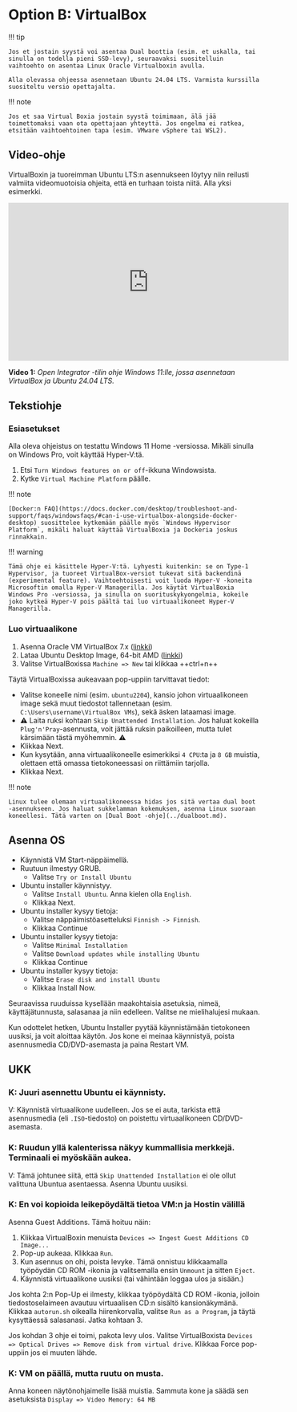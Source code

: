 # Option B: VirtualBox

!!! tip

    Jos et jostain syystä voi asentaa Dual boottia (esim. et uskalla, tai sinulla on todella pieni SSD-levy), seuraavaksi suositelluin vaihtoehto on asentaa Linux Oracle Virtualboxin avulla. 
    
    Alla olevassa ohjeessa asennetaan Ubuntu 24.04 LTS. Varmista kurssilla suositeltu versio opettajalta.

!!! note

    Jos et saa Virtual Boxia jostain syystä toimimaan, älä jää toimettomaksi vaan ota opettajaan yhteyttä. Jos ongelma ei ratkea, etsitään vaihtoehtoinen tapa (esim. VMware vSphere tai WSL2).

## Video-ohje

VirtualBoxin ja tuoreimman Ubuntu LTS:n asennukseen löytyy niin reilusti valmiita videomuotoisia ohjeita, että en turhaan toista niitä. Alla yksi esimerkki.

<iframe width="560" height="315" src="https://www.youtube.com/embed/QXdFTEPXJ4M?si=Gd_08P0Ov-Z6nV0y" title="YouTube video player" frameborder="0" allow="accelerometer; autoplay; clipboard-write; encrypted-media; gyroscope; picture-in-picture; web-share" referrerpolicy="strict-origin-when-cross-origin" allowfullscreen></iframe>

**Video 1:** *Open Integrator -tilin ohje Windows 11:lle, jossa asennetaan VirtualBox ja Ubuntu 24.04 LTS.*

## Tekstiohje

### Esiasetukset

Alla oleva ohjeistus on testattu Windows 11 Home -versiossa. Mikäli sinulla on Windows Pro, voit käyttää Hyper-V:tä.

1. Etsi `Turn Windows features on or off`-ikkuna Windowsista.
2. Kytke `Virtual Machine Platform` päälle.

!!! note

    [Docker:n FAQ](https://docs.docker.com/desktop/troubleshoot-and-support/faqs/windowsfaqs/#can-i-use-virtualbox-alongside-docker-desktop) suosittelee kytkemään päälle myös `Windows Hypervisor Platform`, mikäli haluat käyttää VirtualBoxia ja Dockeria joskus rinnakkain.

!!! warning

    Tämä ohje ei käsittele Hyper-V:tä. Lyhyesti kuitenkin: se on Type-1 Hypervisor, ja tuoreet VirtualBox-versiot tukevat sitä backendinä (experimental feature). Vaihtoehtoisesti voit luoda Hyper-V -koneita Microsoftin omalla Hyper-V Managerilla. Jos käytät VirtualBoxia Windows Pro -versiossa, ja sinulla on suorituskykyongelmia, kokeile joko kytkeä Hyper-V pois päältä tai luo virtuaalikoneet Hyper-V Managerilla.


### Luo virtuaalikone

1. Asenna Oracle VM VirtualBox 7.x ([linkki](https://www.virtualbox.org/wiki/Downloads))
2. Lataa Ubuntu Desktop Image, 64-bit AMD ([linkki](https://ubuntu.com/download/desktop))
3. Valitse VirtualBoxissa `Machine => New` tai klikkaa ++ctrl+n++

Täytä VirtualBoxissa aukeavaan pop-uppiin tarvittavat tiedot: 

* Valitse koneelle nimi (esim. `ubuntu2204`), kansio johon virtuaalikoneen image sekä muut tiedostot tallennetaan (esim. `C:\Users\username\VirtualBox VMs`), sekä äsken lataamasi image.
* ⚠️ Laita ruksi kohtaan `Skip Unattended Installation`. Jos haluat kokeilla `Plug'n'Pray`-asennusta, voit jättää ruksin paikoilleen, mutta tulet kärsimään tästä myöhemmin. ⚠️
* Klikkaa Next.
* Kun kysytään, anna virtuaalikoneelle esimerkiksi `4 CPU`:ta ja `8 GB` muistia, olettaen että omassa tietokoneessasi on riittämiin tarjolla.
* Klikkaa Next.

!!! note

    Linux tulee olemaan virtuaalikoneessa hidas jos sitä vertaa dual boot -asennukseen. Jos haluat sukkelamman kokemuksen, asenna Linux suoraan koneellesi. Tätä varten on [Dual Boot -ohje](../dualboot.md).


## Asenna OS

* Käynnistä VM Start-näppäimellä.
* Ruutuun ilmestyy GRUB.
    * Valitse `Try or Install Ubuntu`
* Ubuntu installer käynnistyy.
    * Valitse `Install Ubuntu`. Anna kielen olla `English`.
    * Klikkaa Next.
* Ubuntu installer kysyy tietoja:
    * Valitse näppäimistöasetteluksi `Finnish -> Finnish`.
    * Klikkaa Continue
* Ubuntu installer kysyy tietoja:
    * Valitse `Minimal Installation`
    * Valitse `Download updates while installing Ubuntu`
    * Klikkaa Continue
* Ubuntu installer kysyy tietoja:
    * Valitse `Erase disk and install Ubuntu`
    * Klikkaa Install Now.


Seuraavissa ruuduissa kysellään maakohtaisia asetuksia, nimeä, käyttäjätunnusta, salasanaa ja niin edelleen. Valitse ne mielihalujesi mukaan.

Kun odottelet hetken, Ubuntu Installer pyytää käynnistämään tietokoneen uusiksi, ja voit aloittaa käytön. Jos kone ei meinaa käynnistyä, poista asennusmedia CD/DVD-asemasta ja paina Restart VM.


## UKK

### K: Juuri asennettu Ubuntu ei käynnisty.

V: Käynnistä virtuaalikone uudelleen. Jos se ei auta, tarkista että asennusmedia (eli `.ISO`-tiedosto) on poistettu virtuaalikoneen CD/DVD-asemasta.

### K: Ruudun yllä kalenterissa näkyy kummallisia merkkejä. Terminaali ei myöskään aukea.

V: Tämä johtunee siitä, että `Skip Unattended Installation` ei ole ollut valittuna Ubuntua asentaessa. Asenna Ubuntu uusiksi.

### K: En voi kopioida leikepöydältä tietoa VM:n ja Hostin välillä

Asenna Guest Additions. Tämä hoituu näin:

1. Klikkaa VirtualBoxin menuista `Devices => Ingest Guest Additions CD Image...`
2. Pop-up aukeaa. Klikkaa `Run`.
3. Kun asennus on ohi, poista levyke. Tämä onnistuu klikkaamalla työpöydän CD ROM -ikonia ja valitsemalla ensin `Unmount` ja sitten `Eject`.
4. Käynnistä virtuaalikone uusiksi (tai vähintään loggaa ulos ja sisään.)

Jos kohta 2:n Pop-Up ei ilmesty, klikkaa työpöydältä CD ROM -ikonia, jolloin tiedostoselaimeen avautuu virtuaalisen CD:n sisältö kansionäkymänä. Klikkaa `autorun.sh` oikealla hiirenkorvalla, valitse `Run as a Program`, ja täytä kysyttäessä salasanasi. Jatka kohtaan 3.

Jos kohdan 3 ohje ei toimi, pakota levy ulos. Valitse VirtualBoxista `Devices => Optical Drives => Remove disk from virtual drive`. Klikkaa Force pop-uppiin jos ei muuten lähde.

### K: VM on päällä, mutta ruutu on musta.

Anna koneen näytönohjaimelle lisää muistia. Sammuta kone ja säädä sen asetuksista `Display => Video Memory: 64 MB`